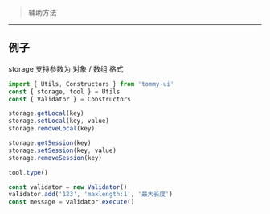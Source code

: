 > 辅助方法

-------------

## 例子

storage 支持参数为 对象 / 数组 格式

```javascript
import { Utils, Constructors } from 'tommy-ui'
const { storage, tool } = Utils
const { Validator } = Constructors

storage.getLocal(key)
storage.setLocal(key, value)
storage.removeLocal(key)

storage.getSession(key)
storage.setSession(key, value)
storage.removeSession(key)

tool.type()

const validator = new Validator()
validator.add('123', 'maxlength:1', '最大长度')
const message = validator.execute()
```
